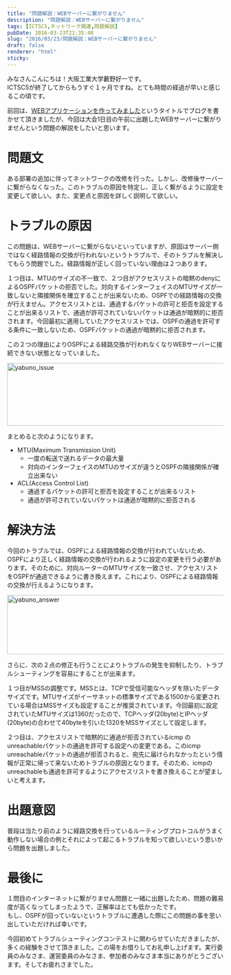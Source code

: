 ```yaml
---
title: "問題解説：WEBサーバーに繋がりません"
description: "問題解説：WEBサーバーに繋がりません"
tags: [ICTSC5,ネットワーク関連,問題解説]
pubDate: 2016-03-23T21:35:40
slug: "2016/03/23/問題解説：WEBサーバーに繋がりません"
draft: false
renderer: "html"
sticky: 
---
```


<p>みなさんこんにちは！大阪工業大学藪野好一です。<br />
ICTSC5が終了してからもうすぐ１ヶ月ですね。とても時間の経過が早いと感じるこの頃です。</p>
<p>前回は、<a href="https://blog.icttoracon.net/2016/02/01/make-webapp/">WEBアプリケーションを作ってみました</a>というタイトルでブログを書かせて頂きましたが、今回は大会1日目の午前に出題したWEBサーバーに繋がりませんという問題の解説をしたいと思います。</p>
<h1>問題文</h1>
<p>ある部署の追加に伴ってネットワークの改修を行った。しかし、改修後サーバーに繋がらなくなった。このトラブルの原因を特定し、正しく繋がるように設定を変更して欲しい。また、変更点と原因を詳しく説明して欲しい。</p>
<h1>トラブルの原因</h1>
<p>この問題は、WEBサーバーに繋がらないといっていますが、原因はサーバー側ではなく経路情報の交換が行われないというトラブルで、そのトラブルを解決してもらう問題でした。経路情報が正しく回っていない理由は２つあります。</p>
<p>１つ目は、MTUのサイズの不一致で、２つ目がアクセスリストの暗黙のdenyによるOSPFパケットの拒否でした。対向するインターフェイスのMTUサイズが一致しないと隣接関係を確立することが出来ないため、OSPFでの経路情報の交換が行えません。アクセスリストとは、通過するパケットの許可と拒否を設定することが出来るリストで、通過が許可されていないパケットは通過が暗黙的に拒否されます。今回最初に適用していたアクセスリストでは、OSPFの通過を許可する条件に一致しないため、OSPFパケットの通過が暗黙的に拒否されます。</p>
<p>この２つの理由によりOSPFによる経路交換が行われなくなりWEBサーバーに接続できない状態となっていました。</p>
<p><img decoding="async" loading="lazy" class=" wp-image-471 aligncenter" src="/images/wp/2016/03/yabuno_issue-300x84.png.webp" alt="yabuno_issue" width="521" height="146" /></p>
<p>まとめると次のようになります。</p>
<ul>
<li>MTU(Maximum Transmission Unit)
<ul>
<li>一度の転送で送れるデータの最大量</li>
<li>対向のインターフェイスのMTUのサイズが違うとOSPFの隣接関係が確立出来ない</li>
</ul>
</li>
<li>ACL(Access Control List)
<ul>
<li>通過するパケットの許可と拒否を設定することが出来るリスト</li>
<li>通過が許可されていないパケットは通過が暗黙的に拒否される</li>
</ul>
</li>
</ul>
<h1>解決方法</h1>
<p>今回のトラブルでは、OSPFによる経路情報の交換が行われていないため、OSPFにより正しく経路情報の交換が行われるように設定の変更を行う必要があります。そのために、対向ルーターのMTUサイズを一致させ、アクセスリストをOSPFが通過できるように書き換えます。これにより、OSPFによる経路情報の交換が行えるようになります。</p>
<p><img decoding="async" loading="lazy" class=" wp-image-472 aligncenter" src="/images/wp/2016/03/yabuno_answer-300x79.png.webp" alt="yabuno_answer" width="523" height="138" /></p>
<p>さらに、次の２点の修正も行うことによりトラブルの発生を抑制したり、トラブルシューティングを容易にすることが出来ます。</p>
<p>１つ目がMSSの調整です。MSSとは、TCPで受信可能なヘッダを除いたデータサイズです。MTUサイズがイーサネットの標準サイズである1500から変更されている場合はMSSサイズも設定することが推奨されています。今回最初に設定されていたMTUサイズは1360だったので、TCPヘッダ(20byte)とIPヘッダ(20byte)の合わせて40byteを引いた1320をMSSサイズとして設定します。</p>
<p>２つ目は、アクセスリストで暗黙的に通過が拒否されているicmp のunreachableパケットの通過を許可する設定への変更である。このicmp unreachableパケットの通過が拒否されると、宛先に届けられなかったという情報が正常に帰って来ないためトラブルの原因となります。そのため、icmpのunreachableも通過を許可するようにアクセスリストを書き換えることが望ましいと考えます。</p>
<h1>出題意図</h1>
<p>普段は当たり前のように経路交換を行っているルーティングプロトコルがうまく動作しない場合の例とそれによって起こるトラブルを知って欲しいという思いから問題を出題しました。</p>
<h1>最後に</h1>
<p>１問目のインターネットに繋がりません問題と一緒に出題したため、問題の難易度が高くなってしまったようで、正解率はとても低かったです。<br />
もし、OSPFが回っていないというトラブルに遭遇した際にこの問題の事を思い出していただければ幸いです。</p>
<p>今回初めてトラブルシューティングコンテストに関わらせていただきましたが、多くの経験をさせて頂きました。この場をお借りしてお礼申し上げます。実行委員のみなさま、運営委員のみなさま、参加者のみなさま本当にありがとうございます。そしてお疲れさまでした。</p>
